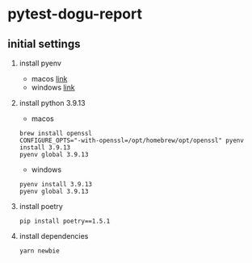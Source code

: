# pytest-dogu-report

## initial settings

1. install pyenv

   - macos [link](https://github.com/pyenv/pyenv#homebrew-in-macos)
   - windows [link](https://github.com/pyenv-win/pyenv-win/blob/master/docs/installation.md#installation)

2. install python 3.9.13

   - macos

   ```shell
   brew install openssl
   CONFIGURE_OPTS="-with-openssl=/opt/homebrew/opt/openssl" pyenv install 3.9.13
   pyenv global 3.9.13
   ```

   - windows

   ```shell
   pyenv install 3.9.13
   pyenv global 3.9.13
   ```

3. install poetry

   ```shell
   pip install poetry==1.5.1
   ```

4. install dependencies

   ```shell
   yarn newbie
   ```
